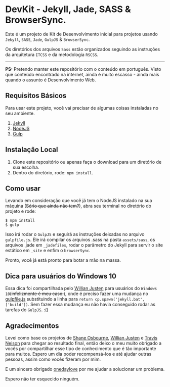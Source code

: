 DevKit - Jekyll, Jade, SASS & BrowserSync.
==========================================

Este é um projeto de Kit de Desenvolvimento inicial para projetos usando `Jekyll`, `SASS`, `Jade`, `GulpJS` & `BrowserSync`.

Os diretórios dos arquivos `Sass` estão organizados seguindo as instruções da arquitetura `ITCSS` e da metodologia `RSCSS`.

----
**PS:** Pretendo manter este repositório com o conteúdo em português. Visto que conteúdo encontrado na internet, ainda é muito escasso - ainda mais quando o assunto é Desenvolvimento Web.

## Requisitos Básicos

Para usar este projeto, você vai precisar de algumas coisas instaladas no seu ambiente.

1. [Jekyll](http://jekyllrb.com/)
2. [NodeJS](http://nodejs.org)
3. [Gulp](https://github.com/gulpjs/gulp)

## Instalação Local

1. Clone este repositório ou apenas faça o download para um diretório de sua escolha.
2. Dentro do diretório, rode: `npm install`.

## Como usar

Levando em consideração que você já tem o NodeJS instalado na sua máquina (~~Sério que ainda não tem?~~), abra seu terminal no diretório do projeto e rode:
```shell
$ npm install
$ gulp
```
Isso irá rodar o `GulpJS` e seguirá as instruções deixadas no arquivo `gulpfile.js`.
Ele irá compilar os arquivos .sass na pasta `assets/sass`, os arquivos .jade em `_jadefiles`, rodar o parâmetro do Jekyll para servir o site estático em `_site` e enfim o `browserSync`.

Pronto, você já está pronto para botar a mão na massa.

## Dica para usuários do Windows 10

Essa dica foi compartilhada pelo [Willian Justen](https://github.com/willianjusten) para usuários do `Windows 10`(~~infelizmente é meu caso.~~), onde é preciso fazer uma mudança no [gulpfile.js](https://github.com/brunoalv-s/DevKit/blob/master/gulpfile.js#L15) substituindo a linha para `return cp.spawn('jekyll.bat', ['build'])`. Sem fazer essa mudança eu não havia conseguido rodar as tarefas do `GulpJS`. :()

## Agradecimentos

Levei como base os projetos de [Shane Osbourne](https://github.com/shakyShane), [Willian Justen](https://github.com/willianjusten) e [Travis Neison](https://github.com/travisneilson/) para chegar ao resultado final, então deixo o meu muito obrigado a vocês por compartilhar esse tipo de conhecimento que é tão importante para muitos. Espero um dia poder recompensá-los e até ajudar outras pessoas, assim como vocês fizeram por mim.

E um sincero obrigado [onedaylove](https://github.com/onedaylove) por me ajudar a solucionar um problema.

Espero não ter esquecido ninguém.
